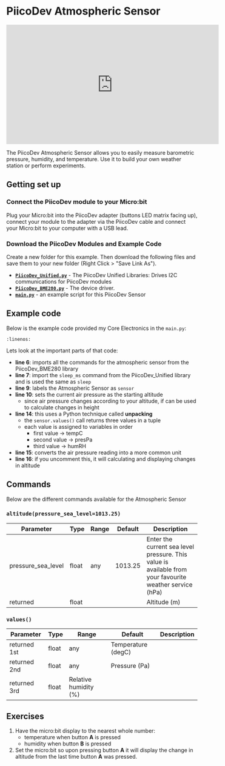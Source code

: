 # PiicoDev Atmospheric Sensor

<iframe width="560" height="315" src="https://www.youtube-nocookie.com/embed/gOmtS4pFegE" title="YouTube video player" frameborder="0" allow="accelerometer; autoplay; clipboard-write; encrypted-media; gyroscope; picture-in-picture; web-share" allowfullscreen></iframe>

The PiicoDev Atmospheric Sensor allows you to easily measure barometric pressure, humidity, and temperature. Use it to build your own weather station or perform experiments.

## Getting set up

### Connect the PiicoDev module to your Micro:bit

Plug your Micro:bit into the PiicoDev adapter (buttons LED matrix facing up), connect your module to the adapter via the PiicoDev cable and connect your Micro:bit to your computer with a USB lead.

### Download the PiicoDev Modules and Example Code

Create a new folder for this example. Then download the following files and save them to your new folder (Right Click > "Save Link As").

- **[`PiicoDev_Unified.py`](https://raw.githubusercontent.com/CoreElectronics/CE-PiicoDev-Unified/main/min/PiicoDev_Unified.py)** - The PiicoDev Unified Libraries: Drives I2C communications for PiicoDev modules
- **[`PiicoDev_BME280.py`](https://raw.githubusercontent.com/CoreElectronics/CE-PiicoDev-BME280-MicroPython-Module/main/min/PiicoDev_BME280.py)** - The device driver.
- **[`main.py`](https://raw.githubusercontent.com/CoreElectronics/CE-PiicoDev-BME280-MicroPython-Module/main/main.py)** - an example script for this PiicoDev Sensor

## Example code

Below is the example code provided my Core Electronics in the `main.py`:

```{literalinclude} ./python_files/piico_atmosphere_example/main.py
:linenos:
```

Lets look at the important parts of that code:

- **line 6**: imports all the commands for the atmospheric sensor from the PiicoDev_BME280 library
- **line 7**: import the `sleep_ms` command from the PiicoDev_Unified library and is used the same as `sleep`
- **line 9**: labels the Atmospheric Sensor as `sensor`
- **line 10**: sets the current air pressure as the starting altitude
  - since air pressure changes according to your altitude, if can be used to calculate changes in height
- **line 14**: this uses a Python technique called **unpacking**
  - the `sensor.values()` call returns three values in a tuple
  - each value is assigned to variables in order
    - first value &rarr; tempC
    - second value &rarr; presPa
    - third value &rarr; humRH
- **line 15**: converts the air pressure reading into a more common unit
- **line 16**: if you uncomment this, it will calculating and displaying changes in altitude

## Commands

Below are the different commands available for the Atmospheric Sensor

### `altitude(pressure_sea_level=1013.25)`

| Parameter | Type | Range | Default | Description |
| --- | --- | --- | --- | --- |
| pressure_sea_level | float | any |1013.25 | Enter the current sea level pressure. This value is available from your favourite weather service (hPa)|
| returned | float | | | Altitude (m) |

### `values()`

| Parameter | Type | Range | Default | Description |
| --- | --- | --- | --- | --- |
| returned 1st | float | any | Temperature (degC) |
| returned 2nd | float | any | Pressure (Pa) |
| returned 3rd | float | Relative humidity (%) |

## Exercises

1. Have the micro:bit display to the nearest whole number:
   - temperature when button **A** is pressed
   - humidity when button **B** is pressed
2. Set the micro:bit so upon pressing button **A** it will display the change in altitude from the last time button **A** was pressed.